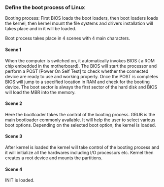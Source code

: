 ### Define the boot process of Linux

Booting process: First BIOS loads the boot loaders, then boot loaders loads the kernel, then kernel mount the file systems and drivers installation will takes place and in it will be loaded.

Boot process takes place in 4 scenes with 4 main characters.

#### Scene 1
When the computer is switched on, it automatically invokes BIOS ( a ROM chip embedded in the motherboard). 
The BIOS will start the processor and perform a POST [Power On Self Test] to check whether the connected device are ready to use and working properly.
Once the POST is completes BIOS will jump to a specified location in RAM and check for the booting device.
The boot sector is always the first sector of the hard disk and BIOS will load the MBR into the memory.

#### Scene 2
Here the bootloader takes the control of the booting process. GRUB is the main bootloader commonly available.
It will help the user to select various boot options. Depending on the selected boot option, the kernel is loaded.

#### Scene 3
After kernel is loaded the kernel will take control of the booting process and it will initialize all the hardwares including I/O processors 
etc. Kernel then creates a root device and mounts the partitions.

#### Scene 4
INIT is loaded.

